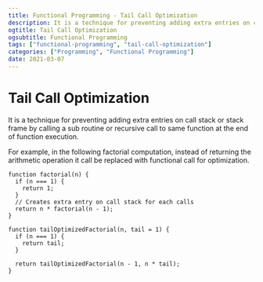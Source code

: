 ```yaml
---
title: Functional Programming - Tail Call Optimization
description: It is a technique for preventing adding extra entries on call stack or stack frame by calling a sub routine or recursive call to same function at the end of function execution.
ogtitle: Tail Call Optimization
ogsubtitle: Functional Programming
tags: ["functional-programming", "tail-call-optimization"]
categories: ["Programming", "Functional Programming"]
date: 2021-03-07
---
```


# Tail Call Optimization

It is a technique for preventing adding extra entries on call stack or stack frame by calling a sub routine or recursive call to same function at the end of function execution.

For example, in the following factorial computation, instead of returning the arithmetic operation it call be replaced with functional call for optimization.

```
function factorial(n) {
  if (n === 1) {
    return 1;
  }
  // Creates extra entry on call stack for each calls
  return n * factorial(n - 1);
}
```

```
function tailOptimizedFactorial(n, tail = 1) {
  if (n === 1) {
    return tail;
  }

  return tailOptimizedFactorial(n - 1, n * tail);
}
```
